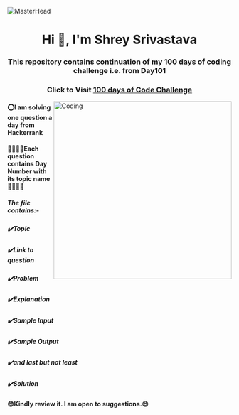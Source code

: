 ![MasterHead](https://fiverr-res.cloudinary.com/images/t_main1,q_auto,f_auto,q_auto,f_auto/gigs/197269232/original/37e3c1664955311263e571778d294706ea843e32/do-your-typescript-developer-application-coding-challenge.png)
<br>
<h1 align="center">Hi 👋, I'm Shrey Srivastava</h1>
<h3 align="center">This repository contains continuation of my 100 days of coding challenge i.e. from Day101</h3>
<h3 align="center">Click to Visit <a href="https://github.com/Shrey212001/100DaysOfCode">100 days of Code Challenge</a></h3>

<img align="right" alt="Coding" width="400" src="https://miro.medium.com/max/1192/1*IjfVm12nJS6AFlUIK97lXg.gif">
<p align="left">
<h4>⭕I am solving one question a day from Hackerrank </h4>

<h4>☝🏻☝🏻Each question contains Day Number with its topic name ☝🏻☝🏻</h4>
<h5>The file contains:-</h5>
<h5>✔️Topic</h5>
<h5>✔️Link to question</h5>
<h5>✔️Problem</h5>
<h5>✔️Explanation</h5>
<h5>✔️Sample Input</h5>
<h5>✔️Sample Output</h5>
<h5>✔️and last but not least</h5>
<h5>✔️Solution</h5>
</p>
<h4>
😊Kindly review it. I am open to suggestions.😊
</h4>
